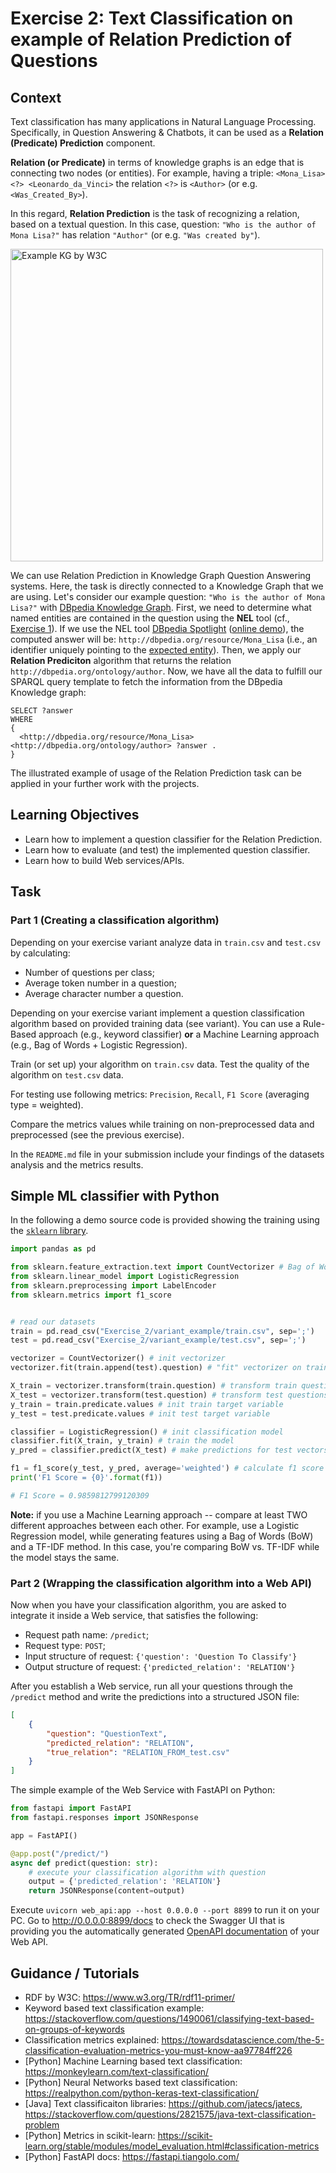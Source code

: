# Exercise 2: Text Classification on example of Relation Prediction of Questions

## Context

Text classification has many applications in Natural Language Processing. Specifically, in Question Answering & Chatbots, it can be used as a **Relation (Predicate) Prediction** component.

**Relation (or Predicate)** in terms of knowledge graphs is an edge that is connecting two nodes (or entities). 
For example, having a triple: `<Mona_Lisa> <?> <Leonardo_da_Vinci>` the relation `<?>` is `<Author>` (or e.g. `<Was_Created_By>`). 

In this regard, **Relation Prediction** is the task of recognizing a relation, based on a textual question. In this case, question: `"Who is the author of Mona Lisa?"` has relation `"Author"` (or e.g. `"Was created by"`).

<img src="https://user-images.githubusercontent.com/16652575/137500625-22516edf-0094-48f2-a32a-7b6e4d076f90.png" alt="Example KG by W3C" width="500"/>

We can use Relation Prediction in Knowledge Graph Question Answering systems. Here, the task is directly connected to a Knowledge Graph that we are using. Let's consider our example question: `"Who is the author of Mona Lisa?"` with [DBpedia Knowledge Graph](https://dbpedia.org/). First, we need to determine what named entities are contained in the question using the **NEL** tool (cf., [Exercise 1](/exercise_1#context)). If we use the NEL tool [DBpedia Spotlight](https://www.dbpedia-spotlight.org/) ([online demo](https://demo.dbpedia-spotlight.org/)), the computed answer will be: `http://dbpedia.org/resource/Mona_Lisa` (i.e., an identifier uniquely pointing to the [expected entity](http://dbpedia.org/resource/Mona_Lisa)). Then, we apply our **Relation Prediciton** algorithm that returns the relation `http://dbpedia.org/ontology/author`. Now, we have all the data to fulfill our SPARQL query template to fetch the information from the DBpedia Knowledge graph:

```sparql
SELECT ?answer
WHERE
{
  <http://dbpedia.org/resource/Mona_Lisa> <http://dbpedia.org/ontology/author> ?answer .
}
```

The illustrated example of usage of the Relation Prediction task can be applied in your further work with the projects.

## Learning Objectives

* Learn how to implement a question classifier for the Relation Prediction.
* Learn how to evaluate (and test) the implemented question classifier.
* Learn how to build Web services/APIs.

## Task

### Part 1 (Creating a classification algorithm)

Depending on your exercise variant analyze data in `train.csv` and `test.csv` by calculating:

* Number of questions per class;
* Average token number in a question;
* Average character number a question.

Depending on your exercise variant implement a question classification algorithm based on provided training data (see variant). You can use a Rule-Based approach (e.g., keyword classifier) **or** a Machine Learning approach (e.g., Bag of Words + Logistic Regression).

Train (or set up) your algorithm on `train.csv` data. Test the quality of the algorithm on `test.csv` data.

For testing use following metrics: `Precision`, `Recall`, `F1 Score` (averaging type = weighted).

Compare the metrics values while training on non-preprocessed data and preprocessed (see the previous exercise).

In the `README.md` file in your submission include your findings of the datasets analysis and the metrics results.

## Simple ML classifier with Python

In the following a demo source code is provided showing the training using the [`sklearn` library](https://scikit-learn.org/).

```python
import pandas as pd

from sklearn.feature_extraction.text import CountVectorizer # Bag of Words
from sklearn.linear_model import LogisticRegression
from sklearn.preprocessing import LabelEncoder
from sklearn.metrics import f1_score


# read our datasets
train = pd.read_csv("Exercise_2/variant_example/train.csv", sep=';')
test = pd.read_csv("Exercise_2/variant_example/test.csv", sep=';')

vectorizer = CountVectorizer() # init vectorizer
vectorizer.fit(train.append(test).question) # "fit" vectorizer on train+test

X_train = vectorizer.transform(train.question) # transform train questions to vectors
X_test = vectorizer.transform(test.question) # transform test questions to vectors
y_train = train.predicate.values # init train target variable
y_test = test.predicate.values # init test target variable

classifier = LogisticRegression() # init classification model
classifier.fit(X_train, y_train) # train the model
y_pred = classifier.predict(X_test) # make predictions for test vectors

f1 = f1_score(y_test, y_pred, average='weighted') # calculate f1 score
print('F1 Score = {0}'.format(f1))

# F1 Score = 0.9859812799120309
```

**Note:** if you use a Machine Learning approach -- compare at least TWO different approaches between each other. For example, use a Logistic Regression model, while generating features using a Bag of Words (BoW) and a TF-IDF method. In this case, you're comparing BoW vs. TF-IDF while the model stays the same.

### Part 2 (Wrapping the classification algorithm into a Web API)

Now when you have your classification algorithm, you are asked to integrate it inside a Web service, that satisfies the following:

* Request path name: `/predict`;
* Request type: `POST`;
* Input structure of request: `{'question': 'Question To Classify'}`
* Output structure of request: `{'predicted_relation': 'RELATION'}`

After you establish a Web service, run all your questions through the `/predict` method and write the predictions into a structured JSON file:

```json
[
    {
        "question": "QuestionText",
        "predicted_relation": "RELATION",
        "true_relation": "RELATION_FROM_test.csv"
    }
]
```

The simple example of the Web Service with FastAPI on Python:

```python
from fastapi import FastAPI
from fastapi.responses import JSONResponse

app = FastAPI()

@app.post("/predict/")
async def predict(question: str):
    # execute your classification algorithm with question
    output = {'predicted_relation': 'RELATION'}
    return JSONResponse(content=output)
```

Execute `uvicorn web_api:app --host 0.0.0.0 --port 8899` to run it on your PC. Go to http://0.0.0.0:8899/docs to check the Swagger UI that is providing you the automatically generated [OpenAPI documentation](https://swagger.io/specification/) of your Web API.

## Guidance / Tutorials

* RDF by W3C: https://www.w3.org/TR/rdf11-primer/
* Keyword based text classification example: https://stackoverflow.com/questions/1490061/classifying-text-based-on-groups-of-keywords
* Classification metrics explained: https://towardsdatascience.com/the-5-classification-evaluation-metrics-you-must-know-aa97784ff226
* [Python] Machine Learning based text classification: https://monkeylearn.com/text-classification/
* [Python] Neural Networks based text classification: https://realpython.com/python-keras-text-classification/
* [Java] Text classificaiton libraries: https://github.com/jatecs/jatecs, https://stackoverflow.com/questions/2821575/java-text-classification-problem
* [Python] Metrics in scikit-learn: https://scikit-learn.org/stable/modules/model_evaluation.html#classification-metrics
* [Python] FastAPI docs: https://fastapi.tiangolo.com/
